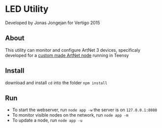 # LED Utility
Developed by Jonas Jongejan for Vertigo 2015

## About
This utility can monitor and configure ArtNet 3 devices, specificaly developed for a [custom made ArtNet node](https://github.com/vertigo-dk/VardeLED) running in Teensy

## Install
download and install
`cd` into the folder
`npm install`

## Run
- To start the webserver, run `node app -w` the server is on `127.0.0.1:8080`
- To monitor visible nodes on the network, run `node app -m`
- To update a node, run `node app -u`
